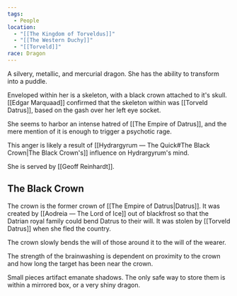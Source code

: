 ```yaml
---
tags:
  - People
location:
  - "[[The Kingdom of Torveldus]]"
  - "[[The Western Duchy]]"
  - "[[Torveld]]"
race: Dragon
---
```


A silvery, metallic, and mercurial dragon. She has the ability to transform into a puddle.

Enveloped within her is a skeleton, with a black crown attached to it's skull. [[Edgar Marquaad]] confirmed that the skeleton within was [[Torveld Datrus]], based on the gash over her left eye socket.

She seems to harbor an intense hatred of [[The Empire of Datrus]], and the mere mention of it is enough to trigger a psychotic rage.

This anger is likely a result of [[Hydrargyrum ― The Quick#The Black Crown|The Black Crown's]] influence on Hydrargyrum's mind.

She is served by [[Geoff Reinhardt]].
## The Black Crown
The crown is the former crown of [[The Empire of Datrus|Datrus]]. It was created by [[Aodreia ― The Lord of Ice]] out of blackfrost so that the Datrian royal family could bend Datrus to their will. It was stolen by [[Torveld Datrus]] when she fled the country.

The crown slowly bends the will of those around it to the will of the wearer.

The strength of the brainwashing is dependent on proximity to the crown and how long the target has been near the crown.

Small pieces artifact emanate shadows. The only safe way to store them is within a mirrored box, or a very shiny dragon.